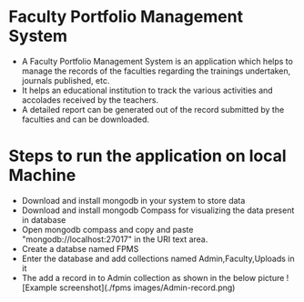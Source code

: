 # Faculty Portfolio Management System
- A Faculty Portfolio Management System is an application which helps to manage the records of the faculties regarding the trainings undertaken, journals published, etc.
- It helps an educational institution to track the various activities and accolades received by the teachers.
- A detailed report can be generated out of the record submitted by the faculties and can be downloaded.

# Steps to run the application on local Machine
- Download and install mongodb in your system to store data
- Download and install mongodb Compass for visualizing the data present in database
- Open mongodb compass and copy and paste "mongodb://localhost:27017" in the URI text area.
- Create a databse named FPMS
- Enter the database and add collections named Admin,Faculty,Uploads in it
- The add a record in to Admin collection as shown in the below picture
![Example screenshot](./fpms images/Admin-record.png)
